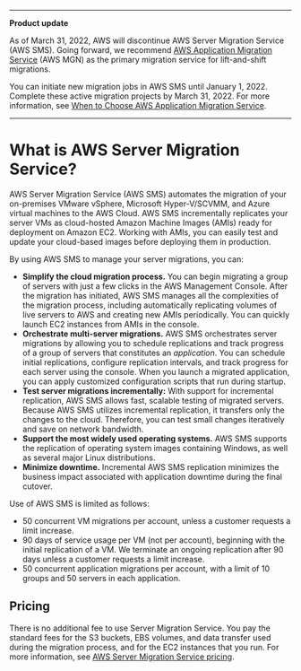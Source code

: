 --------

**Product update**

As of March 31, 2022, AWS will discontinue AWS Server Migration Service \(AWS SMS\)\. Going forward, we recommend [AWS Application Migration Service](http://aws.amazon.com/application-migration-service) \(AWS MGN\) as the primary migration service for lift\-and\-shift migrations\.

You can initiate new migration jobs in AWS SMS until January 1, 2022\. Complete these active migration projects by March 31, 2022\. For more information, see [When to Choose AWS Application Migration Service](http://aws.amazon.com/application-migration-service/when-to-choose-aws-mgn/)\.

--------

# What is AWS Server Migration Service?<a name="server-migration"></a>

AWS Server Migration Service \(AWS SMS\) automates the migration of your on\-premises VMware vSphere, Microsoft Hyper\-V/SCVMM, and Azure virtual machines to the AWS Cloud\. AWS SMS incrementally replicates your server VMs as cloud\-hosted Amazon Machine Images \(AMIs\) ready for deployment on Amazon EC2\. Working with AMIs, you can easily test and update your cloud\-based images before deploying them in production\.

By using AWS SMS to manage your server migrations, you can:
+ **Simplify the cloud migration process\.** You can begin migrating a group of servers with just a few clicks in the AWS Management Console\. After the migration has initiated, AWS SMS manages all the complexities of the migration process, including automatically replicating volumes of live servers to AWS and creating new AMIs periodically\. You can quickly launch EC2 instances from AMIs in the console\.
+ **Orchestrate multi\-server migrations\.** AWS SMS orchestrates server migrations by allowing you to schedule replications and track progress of a group of servers that constitutes an *application*\. You can schedule initial replications, configure replication intervals, and track progress for each server using the console\. When you launch a migrated application, you can apply customized configuration scripts that run during startup\.
+ **Test server migrations incrementally:** With support for incremental replication, AWS SMS allows fast, scalable testing of migrated servers\. Because AWS SMS utilizes incremental replication, it transfers only the changes to the cloud\. Therefore, you can test small changes iteratively and save on network bandwidth\.
+ **Support the most widely used operating systems\.** AWS SMS supports the replication of operating system images containing Windows, as well as several major Linux distributions\.
+ **Minimize downtime\.** Incremental AWS SMS replication minimizes the business impact associated with application downtime during the final cutover\.

Use of AWS SMS is limited as follows:
+ 50 concurrent VM migrations per account, unless a customer requests a limit increase\.
+ 90 days of service usage per VM \(not per account\), beginning with the initial replication of a VM\. We terminate an ongoing replication after 90 days unless a customer requests a limit increase\.
+ 50 concurrent application migrations per account, with a limit of 10 groups and 50 servers in each application\.

## Pricing<a name="pricing"></a>

There is no additional fee to use Server Migration Service\. You pay the standard fees for the S3 buckets, EBS volumes, and data transfer used during the migration process, and for the EC2 instances that you run\. For more information, see [AWS Server Migration Service pricing](http://aws.amazon.com/server-migration-service/pricing/)\.
